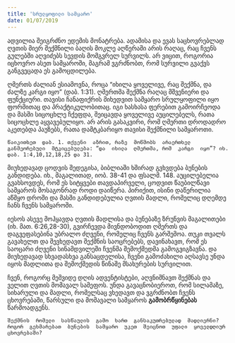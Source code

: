 ```yaml
---
title: 'სრულყოფილი სამყარო'
date: 01/07/2019
---  
```


ადვილია  შეიგრძნო  ედემის  მონატრება. ადამისა  და  ევას  საცხოვრებლად  ღვთის  მიერ  შექმნილი  ბაღის  მოკლე  აღწერაში  არის  რაღაც, რაც  ჩვენს  გულებში  აღვიძებს  სევდის  მომგვრელ  სურვილს. არ  ვიცით, როგორია  იცხოვრო  ასეთ  სამყაროში, მაგრამ  ვგრძნობთ, რომ  სურვილი  გვაქვს  განგვეცადა  ეს  გამოცდილება.

ღმერთს  ძალიან  ესიამოვნა, როცა “იხილა  ყოველივე, რაც  შექმნა, და  ძალზე  კარგი  იყო”  (დაბ. 1:31). ღმერთმა  შექმნა  რაღაც  მშვენიერი  და  ფუნქციური. თავისი  ჩანაფიქრის  მიხედვით  სამყარო  სრულყოფილი  იყო  ფორმითაც  და  პრაქტიკულობითაც. იგი  ხასხასა  ფერებით  გამოირჩეოდა  და  მასში  სიცოცხლე  ჩქეფდა, შეიცავდა  ყოველივე  აუცილებელს, რათა  სიცოცხლე  აყვავებულიყო. არ  არის  გასაკვირი, რომ  ღმერთი  დროდადრო  აკეთებდა  პაუზებს, რათა  დამტკბარიყო  თავისი  შექმნილი  სამყაროთი.

`წაიკითხეთ  დაბ. 1. თქვენი  აზრით, რაზე  მოწმობს  არაერთხელ  განმეორებული  მტკიცებულება: “და  იხილა  ღმერთმა, რომ  კარგი  იყო”? იხ. დაბ. 1:4,10,12,18,25 და 31.`

მიუხედავად  ცოდვის  შედეგისა, ბიბლიაში  ხშირად  გვხვდება  ბუნების  განდიდება. იხ., მაგალითად, იობ. 38-41 და  ფსალმ. 148. აუცილებელია  გვახსოვდეს, რომ  ეს  სიტყვები  თავდაპირველი, ცოდვით  წაუბილწავი  სამყაროს  მოსაგონრად  როდი  დაიწერა. პირიქით, ისინი  დაწერილია  აწმყო  დროში  და  მასში  განდიდებულია  ღვთის  მადლი, რომელიც  დღემდე  ჩანს  ჩვენს  სამყაროში.

იესოს  ასევე  მოჰყავდა  ღვთის  მადლისა  და  ბუნებაზე  ზრუნვის  მაგალითები (იხ. მათ. 6:26,28-30), გვირჩევდა  მივნდობოდით  ღმერთს  და  დაგვეფასებინა  უბრალო  ძღვენი, რომელიც  ჩვენს  გარშემოა. თუკი  თვალს  გავახელთ  და  შევხედავთ  შექმნის  საოცრებებს, დავინახავთ, რომ  ეს  საოცარი  ძღვენი  სინამდვილეში  ჩვენმა  შემოქმედმა  გამოგვიგზავნა. და  მიუხედავად  სხვადასხვა  განსაცდელისა, ჩვენი  გამოძახილი  აღსავსე  უნდა  იყოს  მადლითა  და  შემოქმედის  წინაშე  მსახურების  სურვილით.

ჩვენ, როგორც  მეშვიდე  დღის  ადვენტისტები, აღვნიშნავთ  შექმნას  და  ველით  ღვთის  მომავალ  სამეფოს. უნდა  გავაცნობიეროთ, რომ  სილამაზე, სიხარული  და  მადლი, რომელსაც  ვხედავთ  და  ვგრძნობთ  ჩვენს  ცხოვრებაში, წარსული  და  მომავალი  სამყაროს  **გამობრწყინებას**  წარმოადგენს.

`შექმნის  რომელი  სასწაულის  გამო  ხართ  განსაკუთრებულად  მადლიერნი? როგორ  გეხმარებათ  ბუნების  სამყარო  უკეთ  შეიცნოთ  უფალი  ყოველდღიურ  ცხოვრებაში?`